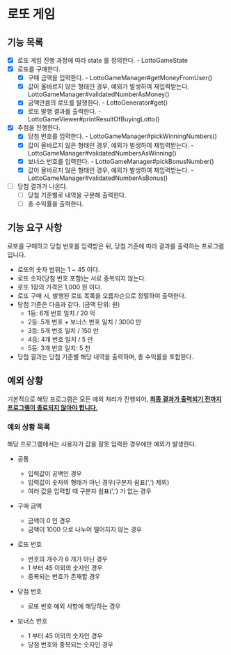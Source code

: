 # 로또 게임

## 기능 목록

- [x] 로또 게임 진행 과정에 따라 state 를 정의한다. - LottoGameState
- [x] 로또를 구매한다.
  - [x] 구매 금액을 입력한다. - LottoGameManager#getMoneyFromUser()
  - [x] 값이 올바르지 않은 형태인 경우, 예외가 발생하여 재입력받는다. LottoGameManager#validatedNumberAsMoney()
  - [x] 금액만큼의 로또를 발행한다. - LottoGenerator#get()
  - [x] 로또 발행 결과를 출력한다. - LottoGameViewer#printResultOfBuyingLotto()
- [x] 추첨을 진행한다.
  - [x] 당첨 번호를 입력한다. - LottoGameManager#pickWinningNumbers()
  - [x] 값이 올바르지 않은 형태인 경우, 예외가 발생하여 재입력받는다. - LottoGameManager#validatedNumbersAsWinning()
  - [x] 보너스 번호를 입력한다. - LottoGameManager#pickBonusNumber()
  - [x] 값이 올바르지 않은 형태인 경우, 예외가 발생하여 재입력받는다. - LottoGameManager#validatedNumberAsBonus()
- [ ] 당첨 결과가 나온다.
  - [ ] 당첨 기준별로 내역을 구분해 출력한다.
  - [ ] 총 수익률을 출력한다.

## 기능 요구 사항

로또를 구매하고 당첨 번호를 입력받은 뒤, 당첨 기준에 따라 결과를 출력하는 프로그램입니다.

- 로또의 숫자 범위는 1 ~ 45 이다.
- 로또 숫자(당첨 번호 포함)는 서로 중복되지 않는다.
- 로또 1장의 가격은 1,000 원 이다.
- 로또 구매 시, 발행된 로또 목록을 오름차순으로 정렬하여 출력한다.
- 당첨 기준은 다음과 같다. (금액 단위: 원)
  - 1등: 6개 번호 일치 / 20 억
  - 2등: 5개 번호 + 보너스 번호 일치 / 3000 만
  - 3등: 5개 번호 일치 / 150 만
  - 4등: 4개 번호 일치 / 5 만
  - 5등: 3개 번호 일치: 5 천
- 당첨 결과는 당첨 기준별 해당 내역을 출력하며, 총 수익률을 포함한다.

## 예외 상황

기본적으로 해당 프로그램은 모든 예외 처리가 진행되어, <u>__최종 결과가 출력되기 전까지 프로그램이 종료되지 않아야 합니다.__</u>

### 예외 상황 목록

해당 프로그램에서는 사용자가 값을 잘못 입력한 경우에만 예외가 발생한다.

- 공통
  - 입력값이 공백인 경우
  - 입력값이 숫자의 형태가 아닌 경우(구분자 쉼표(',') 제외)
  - 여러 값을 입력할 때 구분자 쉼표(',') 가 없는 경우

- 구매 금액
  - 금액이 0 인 경우
  - 금액이 1000 으로 나누어 떨어지지 않는 경우
- 로또 번호
  - 번호의 개수가 6 개가 아닌 경우
  - 1 부터 45 이외의 숫자인 경우
  - 중복되는 번호가 존재할 경우
- 당첨 번호
  - 로또 번호 예외 사항에 해당하는 경우
- 보너스 번호
  - 1 부터 45 이외의 숫자인 경우
  - 당첨 번호와 중복되는 숫자인 경우